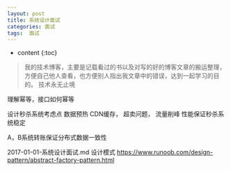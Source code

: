 ```yaml
---
layout: post
title: 系统设计面试
categories: 面试
tags:  面试
---
```


* content
{:toc}

> 我的技术博客，主要是记载看过的书以及对写的好的博客文章的搬运整理，方便自己他人查看，也方便别人指出我文章中的错误，达到一起学习的目的。
> 技术永无止境




理解幂等，接口如何幂等

设计秒杀系统考虑点 数据预热 CDN缓存， 超卖问题， 流量削峰
性能保证秒杀系统稳定  

A，B系统转账保证分布式数据一致性



2017-01-01-系统设计面试.md
设计模式
https://www.runoob.com/design-pattern/abstract-factory-pattern.html

